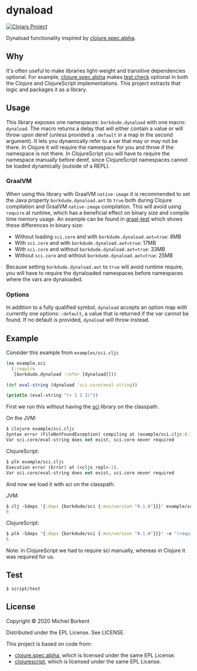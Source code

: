 # dynaload

[![Clojars Project](https://img.shields.io/clojars/v/borkdude/dynaload.svg)](https://clojars.org/borkdude/dynaload)

Dynaload functionality inspired by
[clojure.spec.alpha](https://github.com/clojure/spec.alpha).

## Why

It's often useful to make libraries light-weight and transitive dependencies
optional. For example,
[clojure.spec.alpha](https://github.com/clojure/spec.alpha) makes
[test.check](https://github.com/clojure/test.check) optional in both the Clojure
and ClojureScript implementations. This project extracts that logic and packages
it as a library.

## Usage

This library exposes one namespaces: `borkdude.dynaload` with one macro:
`dynaload`. The macro returns a delay that will either contain a value or will
throw upon deref (unless provided a `:default` in a map in the second
argument). It lets you dynamically refer to a var that may or may not be
there. In Clojure it will require the namespace for you and throw if the
namespace is not there. In ClojureScript you will have to require the namespace
manually before deref, since ClojureScript namespaces cannot be loaded
dynamically (outside of a REPL).

### GraalVM

When using this library with GraalVM `native-image` it is recommended to set the
Java property `borkdude.dynaload.aot` to `true` both during Clojure compilation
and GraalVM `native-image` compilation. This will avoid using `require` at
runtime, which has a beneficial effect on binary size and compile time memory
usage.  An example can be found in [graal-test](graal-test) which shows these
differences in binary size:

- Without loading `sci.core` and with `borkdude.dynaload.aot=true`: 8MB
- With `sci.core` and with `borkdude.dynaload.aot=true`: 17MB
- With `sci.core` and without `borkdude.dynaload.aot=true`: 33MB
- Without `sci.core` and without `borkdude.dynaload.aot=true`: 25MB

Because setting `borkdude.dynaload.aot` to `true` will avoid runtime require,
you will have to require the dynaloaded namespaces before namespaces where the vars are
dynaloaded.

### Options

In addition to a fully qualified symbol, `dynaload` accepts an option map with
currently one options: `:default`, a value that is returned if the var cannot be
found. If no default is provided, `dynaload` will throw instead.

## Example

Consider this example from `examples/sci.cljc`

``` clojure
(ns example.sci
  (:require
   [borkdude.dynaload :refer [dynaload]]))

(def eval-string (dynaload 'sci.core/eval-string))

(println (eval-string "(+ 1 2 3)"))
```

First we run this without having the [sci](https://github.com/borkdude/sci)
library on the classpath.

On the JVM:

``` clojure
$ clojure example/sci.cljc
Syntax error (FileNotFoundException) compiling at (example/sci.cljc:8:1).
Var sci.core/eval-string does not exist, sci.core never required
```

ClojureScript:

``` clojure
$ plk example/sci.cljc
Execution error (Error) at (<cljs repl>:1).
Var sci.core/eval-string does not exist, sci.core never required
```

And now we load it with sci on the classpath.

JVM:

``` clojure
$ clj -Sdeps '{:deps {borkdude/sci {:mvn/version "0.1.0"}}}' example/sci.cljc
6
```

ClojureScript:

``` clojure
$ plk -Sdeps '{:deps {borkdude/sci {:mvn/version "0.1.0"}}}' -e "(require '[sci.core])" example/sci.cljc
6
```

Note: in ClojureScript we had to require sci manually, whereas in Clojure it was required for us.

## Test

``` shell
$ script/test
```

## License

Copyright © 2020 Michiel Borkent

Distributed under the EPL License. See LICENSE.

This project is based on code from:
- [clojure.spec.alpha](https://github.com/clojure/spec.alpha), which is licensed under the same EPL License.
- [clojurescript](https://github.com/clojure/spec.alpha), which is licensed under the same EPL License.
